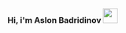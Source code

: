 ### Hi, i'm Aslon Badridinov <img src="https://giphy.com/stickers/hello-wave-hand-gM5qFksULw54NMWyry" width="30px">
                                   

